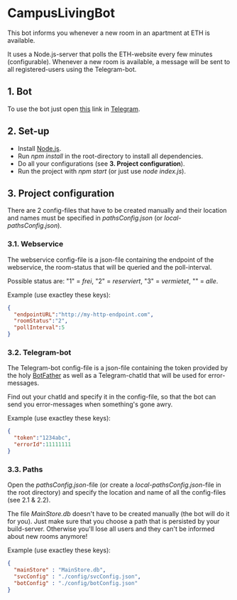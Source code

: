 # CampusLivingBot
This bot informs you whenever a new room in an apartment at ETH is available.

It uses a Node.js-server that polls the ETH-website every few minutes (configurable).
Whenever a new room is available, a message will be sent to all registered-users using the Telegram-bot.

## 1. Bot
To use the bot just open [this](https://t.me/CampusLivingBot) link in [Telegram](https://telegram.org).

## 2. Set-up
- Install [Node.js](https://nodejs.org/).
- Run *npm install* in the root-directory to install all dependencies.
- Do all your configurations (see **3. Project configuration**).
- Run the project with *npm start* (or just use *node index.js*).

## 3. Project configuration
There are 2 config-files that have to be created manually and their location and names must be specified in *pathsConfig.json* (or *local-pathsConfig.json*).
### 3.1. Webservice
The webservice config-file is a json-file containing the endpoint of the webservice, the room-status that will be queried and the poll-interval.

Possible status are: "1" = *frei*, "2" = *reserviert*, "3" = *vermietet*, "" = *alle*.

Example (use exactley these keys):
```json
{
  "endpointURL":"http://my-http-endpoint.com",
  "roomStatus":"2",
  "pollInterval":5
}
```
### 3.2. Telegram-bot
The Telegram-bot config-file is a json-file containing the token provided by the holy [BotFather](https://t.me/BotFather) as well as a Telegram-chatId that will be used for error-messages.

Find out your chatId and specify it in the config-file, so that the bot can send you error-messages when something's gone awry.

Example (use exactley these keys):
```json
{
  "token":"1234abc",
  "errorId":11111111
}
```
### 3.3. Paths
Open the *pathsConfig.json*-file (or create a *local-pathsConfig.json*-file in the root directory) and specify the location and name of all the config-files (see 2.1 & 2.2).

The file *MainStore.db* doesn't have to be created manually (the bot will do it for you). Just make sure that you choose a path that is persisted by your build-server.
Otherwise you'll lose all users and they can't be informed about new rooms anymore!

Example (use exactley these keys):
```json
{
  "mainStore" : "MainStore.db",
  "svcConfig" : "./config/svcConfig.json",
  "botConfig" : "./config/botConfig.json"
}
```
